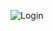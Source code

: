 ![Login](https://github.com/Oksijjen/Kafe-Otomasyon-Projesi/assets/133606048/1f49ea1c-9459-471d-8458-1a36f1f34e42)
